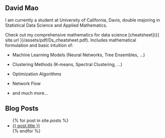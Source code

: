 ## David Mao

I am currently a student at University of California, Davis, double majoring in Statistical Data Science and Applied Mathematics.


Check out my comprehensive mathematics for data science [cheatsheet]({{ site.url }}/assets/pdf/Ds_cheatsheet.pdf). Includes mathematical formulation and basic intuition of:

* Machine Learning Models (Neural Networks, Tree Ensembles, ...)

* Clustering Methods (K-means, Spectral Clustering, ...)

* Optimization Algorithms

* Network Flow

* and much more...

## Blog Posts

<ul>
  {% for post in site.posts %}
    <li>
      <a href="{{ post.url }}">{{ post.title }}</a>
    </li>
  {% endfor %}
</ul>
